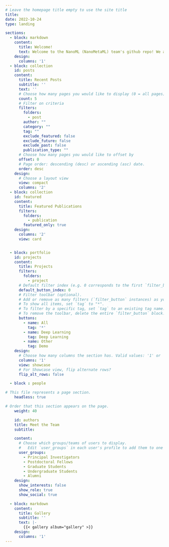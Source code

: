 ```yaml
---
# Leave the homepage title empty to use the site title
title:
date: 2022-10-24
type: landing

sections:
  - block: markdown 
    content: 
      title: Welcome!
      text: Welcome to the NanoML (NanoMetaML) team's github repo! We are a team of researchers at Purdue University and Oak Ridge National Lab working on the intersection of quantum computing, nanophotonics, and machine learning. Our team develops high quality machine learning code and we hope it is useful for your projects! We focus on speeding up the characterization of materials in laboratory settings, generation of unique nanophotonic and quantum devices, and fast algorithms written in Rust, Python, C/C++. We take a first principles approach to develop new perspectives at the intersection of physics, computer science, and machine learning.
    design:
      columns: '1'
  - block: collection
    id: posts
    content:
      title: Recent Posts
      subtitle: ''
      text: ''
      # Choose how many pages you would like to display (0 = all pages)
      count: 5
      # Filter on criteria
      filters:
        folders:
          - post
        author: ""
        category: ""
        tag: ""
        exclude_featured: false
        exclude_future: false
        exclude_past: false
        publication_type: ""
      # Choose how many pages you would like to offset by
      offset: 0
      # Page order: descending (desc) or ascending (asc) date.
      order: desc
    design:
      # Choose a layout view
      view: compact
      columns: '2'
  - block: collection
    id: featured
    content:
      title: Featured Publications
      filters:
        folders:
          - publication
        featured_only: true
    design:
      columns: '2'
      view: card


  - block: portfolio
    id: projects
    content:
      title: Projects
      filters:
        folders:
          - project
      # Default filter index (e.g. 0 corresponds to the first `filter_button` instance below).
      default_button_index: 0
      # Filter toolbar (optional).
      # Add or remove as many filters (`filter_button` instances) as you like.
      # To show all items, set `tag` to "*".
      # To filter by a specific tag, set `tag` to an existing tag name.
      # To remove the toolbar, delete the entire `filter_button` block.
      buttons:
        - name: All
          tag: '*'
        - name: Deep Learning
          tag: Deep Learning
        - name: Other
          tag: Demo
    design:
      # Choose how many columns the section has. Valid values: '1' or '2'.
      columns: '1'
      view: showcase
      # For Showcase view, flip alternate rows?
      flip_alt_rows: false

  - block : people

# This file represents a page section.
    headless: true

# Order that this section appears on the page.
    weight: 40

    id: authors
    title: Meet the Team
    subtitle:

    content:
      # Choose which groups/teams of users to display.
      #   Edit `user_groups` in each user's profile to add them to one or more of these groups.
      user_groups:
        - Principal Investigators
        - Postdoctoral Fellows
        - Graduate Students
        - Undergraduate Students
        - Alumni
    design:
      show_interests: false
      show_role: true
      show_social: true

  - block: markdown
    content:
      title: Gallery
      subtitle: ''
      text: |-
        {{< gallery album="gallery" >}}
    design:
      columns: '1'
---
```

